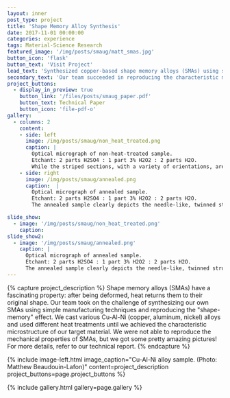 ```yaml
---
layout: inner
post_type: project
title: 'Shape Memory Alloy Synthesis'
date: 2017-11-01 00:00:00
categories: experience
tags: Material-Science Research
featured_image: '/img/posts/smaug/matt_smas.jpg'
button_icon: 'flask'
button_text: 'Visit Project'
lead_text: 'Synthesized copper-based shape memory alloys (SMAs) using simple, metallurgical processes.'
secondary_text: 'Our team succeeded in reproducing the characteristic microstructure of SMA materials, yet the mechanical properties remained elusive.'
project_buttons:
  - display_in_preview: true
    button_link: '/files/posts/smaug_paper.pdf'
    button_text: Technical Paper
    button_icon: 'file-pdf-o'
gallery:
  - columns: 2
    content:
    - side: left
      image: /img/posts/smaug/non_heat_treated.png
      caption: |
        Optical micrograph of non-heat-treated sample.
        Etchant: 2 parts H2SO4 : 1 part 3% H2O2 : 2 parts H2O.
        While the striped sections, with a variety of orientations, are most likely the martensitic β′ phase that we were loking for, the presence of orange and silver sections, copper-rich α and aluminum-rich γ1 phases (respectively), indicates that the sample was not quenched rapidly enough to prevent them from forming. An alloy with good shape-memory properties requires a uniform transformation into pure martensite.
    - side: right
      image: /img/posts/smaug/annealed.png
      caption:  |
        Optical micrograph of annealed sample.
        Etchant: 2 parts H2SO4 : 1 part 3% H2O2 : 2 parts H2O.
        The annealed sample clearly depicts the needle-like, twinned structure of β′  martensite. The different orientations of the grains minimize the strain in the sample; upon deformation, the variants align themselves in one direction and allow the transformation from martensite back to austenite without breaking any bonds.

slide_show:
  - image: '/img/posts/smaug/non_heat_treated.png'
    caption:
slide_show2:
  - image: '/img/posts/smaug/annealed.png'
    caption: |
      Optical micrograph of annealed sample.
      Etchant: 2 parts H2SO4 : 1 part 3% H2O2 : 2 parts H2O.
      The annealed sample clearly depicts the needle-like, twinned structure of β′  martensite. The different orientations of the grains minimize the strain in the sample; upon deformation, the variants align themselves in one direction and allow the transformation from martensite back to austenite without breaking any bonds.
---
```

{% capture project_description %}
Shape memory alloys (SMAs) have a fascinating property: after being deformed, heat returns them to their original shape. Our team took on the challenge of synthesizing our own SMAs using simple manufacturing techniques and reproducing the "shape-memory" effect.
We cast various Cu-Al-Ni (copper, aluminum, nickel) alloys and used different heat treatments until we achieved the characteristic microstructure of our target material. We were not able to reproduce the mechanical properties of SMAs, but we got some pretty amazing pictures!
For more details, refer to our technical report.
{% endcapture %}

{% include image-left.html image_caption="Cu-Al-Ni alloy sample. (Photo: Matthew Beaudouin-Lafon)" content=project_description project_buttons=page.project_buttons %}

{% include gallery.html gallery=page.gallery %}
